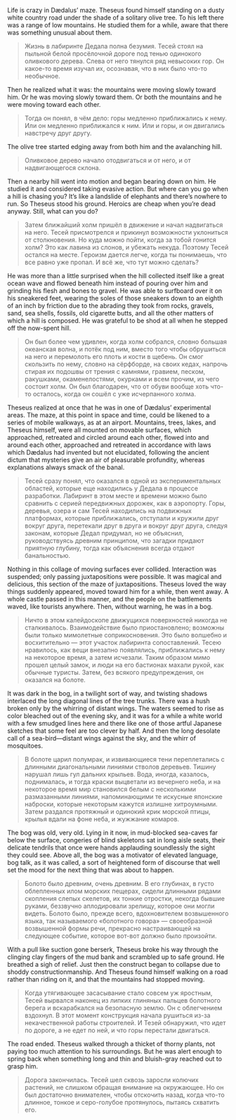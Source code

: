 Life is crazy in Dædalus’ maze. Theseus found himself standing on a dusty white country road under the shade of a solitary olive tree. To his left there was a range of low mountains. He studied them for a while, aware that there was something unusual about them.

> Жизнь в лабиринте Дедала полна безумия. Тесей стоял на пыльной белой просёлочной дороге под тенью одинокого оливкового дерева. Слева от него тянулся ряд невысоких гор. Он какое-то время изучал их, осознавая, что в них было что-то необычное.

Then he realized what it was: the mountains were moving slowly toward him. Or he was moving slowly toward them. Or both the mountains and he were moving toward each other.

> Тогда он понял, в чём дело: горы медленно приближались к нему. Или он медленно приближался к ним. Или и горы, и он двигались навстречу друг другу.

The olive tree started edging away from both him and the avalanching hill.

> Оливковое дерево начало отодвигаться и от него, и от надвигающегося склона.

Then a nearby hill went into motion and began bearing down on him. He studied it and considered taking evasive action. But where can you go when a hill is chasing you? It’s like a landslide of elephants and there’s nowhere to run. So Theseus stood his ground. Heroics are cheap when you’re dead anyway. Still, what can you do?

> Затем ближайший холм пришёл в движение и начал надвигаться на него. Тесей присмотрелся и прикинул возможности уклониться от столкновения. Но куда можно пойти, когда за тобой гонится холм? Это как лавина из слонов, и убежать некуда. Поэтому Тесей остался на месте. Героизм дается легче, когда ты понимаешь, что все равно уже пропал. И всё же, что тут можно сделать?

He was more than a little surprised when the hill collected itself like a great ocean wave and flowed beneath him instead of pouring over him and grinding his flesh and bones to gravel. He was able to surfboard over it on his sneakered feet, wearing the soles of those sneakers down to an eighth of an inch by friction due to the abrading they took from rocks, gravels, sand, sea shells, fossils, old cigarette butts, and all the other matters of which a hill is composed. He was grateful to be shod at all when he stepped off the now-spent hill.

> Он был более чем удивлен, когда холм собрался, словно большая океанская волна, и потёк под ним, вместо того чтобы обрушиться на него и перемолоть его плоть и кости в щебень. Он смог скользить по нему, словно на сёрфборде, на своих кедах, напрочь стирая их подошвы от трения с камнями, гравием, песком, ракушками, окаменелостями, окурками и всем прочим, из чего состоит холм. Он был благодарен, что от обуви вообще хоть что-то осталось, когда он сошёл с уже исчерпанного холма.

Theseus realized at once that he was in one of Dædalus’ experimental areas. The maze, at this point in space and time, could be likened to a series of mobile walkways, as at an airport. Mountains, trees, lakes, and Theseus himself, were all mounted on movable surfaces, which approached, retreated and circled around each other, flowed into and around each other, approached and retreated in accordance with laws which Dædalus had invented but not elucidated, following the ancient dictum that mysteries give an air of pleasurable profundity, whereas explanations always smack of the banal.

> Тесей сразу понял, что оказался в одной из экспериментальных областей, которые еще находились у Дедала в процессе разработки. Лабиринт в этом месте и времени можно было сравнить с серией передвижных дорожек, как в аэропорту. Горы, деревья, озера и сам Тесей находились на подвижных платформах, которые приближались, отступали и кружили друг вокруг друга, перетекали друг в друга и вокруг друг друга, следуя законам, которые Дедал придумал, но не объяснил, руководствуясь древним принципом, что загадки придают приятную глубину, тогда как объяснения всегда отдают банальностью.

Nothing in this collage of moving surfaces ever collided. Interaction was suspended; only passing juxtapositions were possible. It was magical and delicious, this section of the maze of juxtapositions. Theseus loved the way things suddenly appeared, moved toward him for a while, then went away. A whole castle passed in this manner, and the people on the battlements waved, like tourists anywhere. Then, without warning, he was in a bog.

> Ничто в этом калейдоскопе движущихся поверхностей никогда не сталкивалось. Взаимодействие было приостановлено; возможны были только мимолетные соприкосновения. Это было волшебно и восхитительно — этот участок лабиринта сопоставлений. Тесею нравилось, как вещи внезапно появлялись, приближались к нему на некоторое время, а затем исчезали. Таким образом мимо прошел целый замок, и люди на его бастионах махали рукой, как обычные туристы. Затем, без всякого предупреждения, он оказался на болоте.

It was dark in the bog, in a twilight sort of way, and twisting shadows interlaced the long diagonal lines of the tree trunks. There was a hush broken only by the whirring of distant wings. The waters seemed to rise as color bleached out of the evening sky, and it was for a while a white world with a few smudged lines here and there like one of those artful Japanese sketches that some feel are too clever by half. And then the long desolate call of a sea-bird—distant wings against the sky, and the whirr of mosquitoes.

> В болоте царил полумрак, и извивающиеся тени переплетались с длинными диагональными линиями стволов деревьев. Тишину нарушал лишь гул дальних крыльев. Вода, иногда, казалось, поднималась, и тогда краски выцветали из вечернего неба, и на некоторое время мир становился белым с несколькими размазанными линиями, напоминающими те искусные японские наброски, которые некоторым кажутся излишне хитроумными. Затем раздался протяжный и одинокий крик морской птицы, крылья вдали на фоне неба, и жужжание комаров.

The bog was old, very old. Lying in it now, in mud-blocked sea-caves far below the surface, congeries of blind skeletons sat in long aisle seats, their delicate tendrils that once were hands applauding soundlessly the sight they could see. Above all, the bog was a motivator of elevated language, bog talk, as it was called, a sort of heightened form of discourse that well set the mood for the next thing that was about to happen.

> Болото было древним, очень древним. В его глубинах, в густо облепленных илом морских пещерах, сидели длинными рядами скопления слепых скелетов, их тонкие отростки, некогда бывшие руками, беззвучно аплодировали зрелищу, которое они могли видеть. Болото было, прежде всего, вдохновителем возвышенного языка, так называемого «болотного говора» — своеобразной возвышенной формы речи, прекрасно настраивающей на следующее событие, которое вот-вот должно было произойти.

With a pull like suction gone berserk, Theseus broke his way through the clinging clay fingers of the mud bank and scrambled up to safe ground. He breathed a sigh of relief. Just then the construct began to collapse due to shoddy constructionmanship. And Theseus found himself walking on a road rather than riding on it, and that the mountains had stopped moving.

> Когда утягивающее засасывание стало совсем уж яростным, Тесей вырвался наконец из липких глиняных пальцев болотного берега и вскарабкался на безопасную землю. Он с облегчением вздохнул. В этот момент конструкция начала рушиться из-за некачественной работы строителей. И Тезей обнаружил, что идет по дороге, а не едет по ней, и что горы перестали двигаться.

The road ended. Theseus walked through a thicket of thorny plants, not paying too much attention to his surroundings. But he was alert enough to spring back when something long and thin and bluish-gray reached out to grasp him.

> Дорога закончилась. Тесей шел сквозь заросли колючих растений, не слишком обращая внимание на окружающее. Но он был достаточно внимателен, чтобы отскочить назад, когда что-то длинное, тонкое и серо-голубое протянулось, пытаясь схватить его.